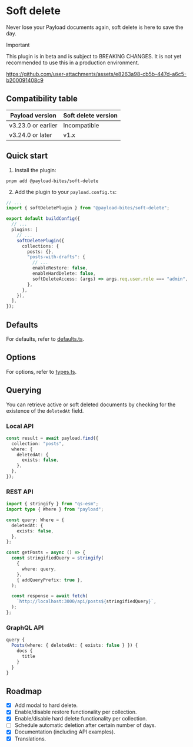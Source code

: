 # Soft delete

Never lose your Payload documents again, soft delete is here to save the day.

> [!IMPORTANT]
> This plugin is in beta and is subject to BREAKING CHANGES. It is not yet recommended to use this in a production environment.

https://github.com/user-attachments/assets/e8263a98-cb5b-447d-a6c5-b200091408c9

## Compatibility table

| Payload version    | Soft delete version |
| ------------------ | ------------------- |
| v3.23.0 or earlier | Incompatible        |
| v3.24.0 or later   | v1.x                |

## Quick start

1. Install the plugin:

```shell
pnpm add @payload-bites/soft-delete
```

2. Add the plugin to your `payload.config.ts`:

```ts
// ...
import { softDeletePlugin } from "@payload-bites/soft-delete";

export default buildConfig({
  // ...
  plugins: [
    // ...
    softDeletePlugin({
      collections: {
        posts: {},
        "posts-with-drafts": {
          // ...
          enableRestore: false,
          enableHardDelete: false,
          softDeleteAccess: (args) => args.req.user.role === "admin",
        },
      },
    }),
  ],
});
```

## Defaults

For defaults, refer to [defaults.ts](./src/defaults.ts).

## Options

For options, refer to [types.ts](./src/types.ts).

## Querying

You can retrieve active or soft deleted documents by checking for the existence of the `deletedAt` field.

### Local API

```ts
const result = await payload.find({
  collection: "posts",
  where: {
    deletedAt: {
      exists: false,
    },
  },
});
```

### REST API

```ts
import { stringify } from "qs-esm";
import type { Where } from "payload";

const query: Where = {
  deletedAt: {
    exists: false,
  },
};

const getPosts = async () => {
  const stringifiedQuery = stringify(
    {
      where: query,
    },
    { addQueryPrefix: true },
  );

  const response = await fetch(
    `http://localhost:3000/api/posts${stringifiedQuery}`,
  );
};
```

### GraphQL API

```ts
query {
  Posts(where: { deletedAt: { exists: false } }) {
    docs {
      title
    }
  }
}
```

## Roadmap

- [x] Add modal to hard delete.
- [x] Enable/disable restore functionality per collection.
- [x] Enable/disable hard delete functionality per collection.
- [ ] Schedule automatic deletion after certain number of days.
- [x] Documentation (including API examples).
- [x] Translations.

